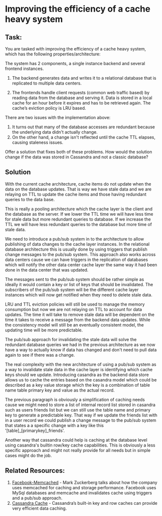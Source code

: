 # Improving the efficiency of a cache heavy system

## Task:
You are tasked with improving the efficiency of a cache heavy system, which has the following
properties/architecture:

The system has 2 components, a single instance backend and several frontend instances.

1. The backend generates data and writes it to a relational database that is replicated to
multiple data centers.

2. The frontends handle client requests (common web traffic based) by reading data from
the database and serving it. Data is stored in a local cache for an hour before it expires
and has to be retrieved again. The cache’s eviction policy is LRU based.

There are two issues with the implementation above:

1. It turns out that many of the database accesses are redundant because the underlying
data didn't actually change.
2. On the other hand, a change isn't reflected until the cache TTL elapses, causing
staleness issues.

Offer a solution that fixes both of these problems. How would the solution change if the data
was stored in Cassandra and not a classic database?

## Solution

With the current cache architecture, cache items do not update when the data on the database updates.  That is way we have stale data and we are relaying on TTL to update the cache items and those having redundant queries to the data base.

This is really a pooling architecture which the cache layer is the client and the database as the server. If we lower the TTL time we will have less time for stale data but more redundant queries to database. If we increase the TTL we will have less redundant queries to the database but more time of stale data.

We need to introduce a pub/sub system in to the architecture to allow publishing of data changes to the cache layer instances. In the relational database architecture this is usually done by using triggers that publish change messages to the pub/sub system. This approach also works across data centers cause we can have triggers in the replication of databases which will notify the other data center cache layer the same way it had been done in the data center that was updated.

The messages sent to the pub/sub system should be rather simple as ideally it would contain a key or list of keys that should be invalidated. The subscribers of the pub/sub system will be the different cache layer instances which will now get notified when they need to delete stale data.

LRU and TTL eviction policies will still be used to manage the memory consumption but now we are not relaying on TTL to account for data updates. The time it will take to remove stale data will be dependent on the time it takes to receive a message from the backend data updates. While the consistency model will still be an eventually consistent model, the updating time will be more predictable.

The pub/sub approach for invalidating the stale data will solve the redundant database queries we had in the previous architecture as we now have a way to actually know if data has changed and don't need to pull data again to see if there was a change.

The real complexity with the new architecture of using a pub/sub system as a way to invalidate stale data in the cache layer is identifying which cache keys should we update. Introducing casandra as the backend data store allows us to cache the entries based on the casandra model which could be described as a key value storage which the key is a combination of table name table primary key and value as the actual record. 

The previous paragraph is obviously a simplification of caching needs cause we might need to store a list of internal record list stored in casandra such as users friends list but we can still use the table name and primary key to generate a predictable key. That way if we update the friends list with in a user record we could publish a change message to the pub/sub system that states a a specific change with a key like this '[table]_[primarykey]_friends'. 

Another way that cassandra could help is caching at the database level using casandra's builtin row/key cache capabilities. This is obviously a less specific approach and might not really provide for all needs but in simple cases might do the job.

## Related Resources:

1. [Facebook-Memcached](https://www.youtube.com/watch?v=UH7wkvcf0ys) - Mark Zuckerberg talks about how the company uses memcached for caching and storage performance. Facebook uses MySql databases and memcache and invalidates cache using triggers and a pub/sub approach.
2. [Cassandra Cache](https://www.datastax.com/dev/blog/maximizing-cache-benefit-with-cassandra) - Cassandra’s built-in key and row caches can provide very efficient data caching. 